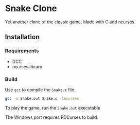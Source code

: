 # Snake Clone

Yet another clone of the classic game. Made with C and ncurses.

## Installation

### Requirements

- GCC
- ncurses library

### Build

Use `gcc` to compile the `Snake.c` file.

```bash
gcc -o Snake.out Snake.c -lncurses
```

To play the game, run the `Snake.out` executable

The Windows port requires PDCurses to build.

